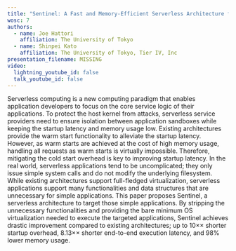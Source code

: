 ```yaml
---
title: "Sentinel: A Fast and Memory-Efficient Serverless Architecture for Lightweight Applications"
wosc: 7
authors:
  - name: Joe Hattori
    affiliation: The University of Tokyo
  - name: Shinpei Kato
    affiliation: The University of Tokyo, Tier IV, Inc
presentation_filename: MISSING
video:
  lightning_youtube_id: false
  talk_youtube_id: false
---
```


Serverless computing is a new computing paradigm that enables application developers to focus on the core service logic of their applications. To protect the host kernel from attacks, serverless service providers need to ensure isolation between application sandboxes while keeping the startup latency and memory usage low. Existing architectures provide the warm start functionality to alleviate the startup latency. However, as warm starts are achieved at the cost of high memory usage, handling all requests as warm starts is virtually impossible. Therefore, mitigating the cold start overhead is key to improving startup latency. In the real world, serverless applications tend to be uncomplicated; they only issue simple system calls and do not modify the underlying filesystem. While existing architectures support full-fledged virtualization, serverless applications support many functionalities and data structures that are unnecessary for simple applications. This paper proposes Sentinel, a serverless architecture to target those simple applications. By stripping the unnecessary functionalities and providing the bare minimum OS virtualization needed to execute the targeted applications, Sentinel achieves drastic improvement compared to existing architectures; up to 10×× shorter startup overhead, 8.13×× shorter end-to-end execution latency, and 98% lower memory usage.
